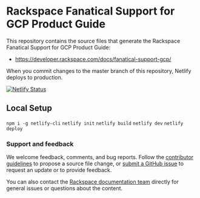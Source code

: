 # Rackspace Fanatical Support for GCP Product Guide

This repository contains the source files that generate the Rackspace Fanatical
Support for GCP Product Guide:

* <https://developer.rackspace.com/docs/fanatical-support-gcp/>

When you commit changes to the master branch of this repository, Netlify deploys to production.

[![Netlify Status](https://api.netlify.com/api/v1/badges/b8c923a6-ad57-45a3-8fcc-6bf8c2cfdd10/deploy-status)](https://app.netlify.com/sites/docs-gcp/deploys)

## Local Setup

`npm i -g netlify-cli`
`netlify init`
`netlify build`
`netlify dev`
`netlify deploy`

### Support and feedback

We welcome feedback, comments, and bug reports. Follow the [contributor guidelines](CONTRIBUTING.md)
to propose a source file change, or [submit a GitHub issue](https://github.com/rackerlabs/docs-cloud-servers/issues/new)
to request an update or to provide feedback.

You can also contact the [Rackspace documentation team](mailto:devdoc@rackspace.com) directly for general
issues or questions about the content.
